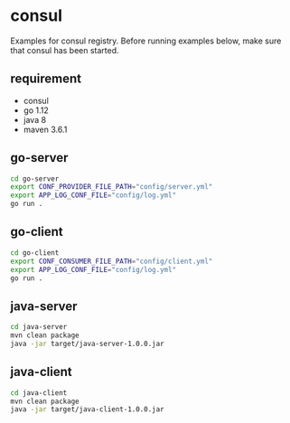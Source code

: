 # consul

Examples for consul registry. Before running examples below, make sure that consul has been started.

## requirement

- consul
- go 1.12
- java 8
- maven 3.6.1

## go-server

```bash
cd go-server
export CONF_PROVIDER_FILE_PATH="config/server.yml"
export APP_LOG_CONF_FILE="config/log.yml"
go run .
```

## go-client

```bash
cd go-client
export CONF_CONSUMER_FILE_PATH="config/client.yml"
export APP_LOG_CONF_FILE="config/log.yml"
go run .
```

## java-server

```bash
cd java-server
mvn clean package
java -jar target/java-server-1.0.0.jar
```

## java-client

```bash
cd java-client
mvn clean package
java -jar target/java-client-1.0.0.jar
```